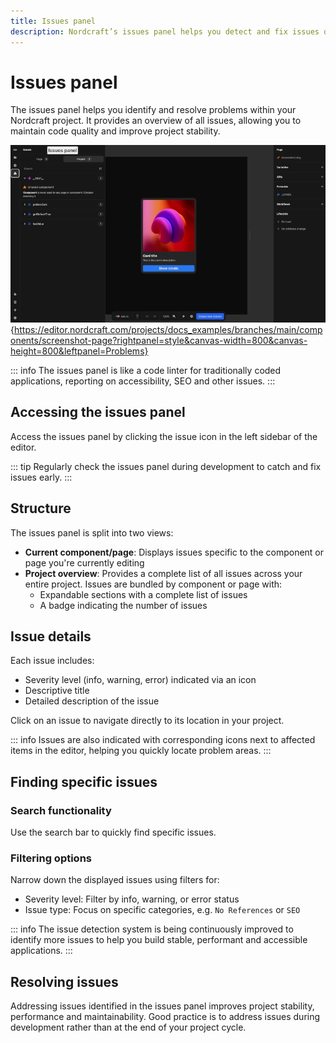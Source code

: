 ```yaml
---
title: Issues panel
description: Nordcraft’s issues panel helps you detect and fix issues quickly, maintain code quality, and improve project stability.
---
```


# Issues panel

The issues panel helps you identify and resolve problems within your Nordcraft project. It provides an overview of all issues, allowing you to maintain code quality and improve project stability.

![The issues panel is expanded in the Nordcraft editor, showing a warning for an unused component which says component is never used by any page or component, consider removing it.|16/9](issues-panel.webp "Issues panel"){https://editor.nordcraft.com/projects/docs_examples/branches/main/components/screenshot-page?rightpanel=style&canvas-width=800&canvas-height=800&leftpanel=Problems}

::: info
The issues panel is like a code linter for traditionally coded applications, reporting on accessibility, SEO and other issues.
:::

## Accessing the issues panel

Access the issues panel by clicking the issue icon in the left sidebar of the editor.

::: tip
Regularly check the issues panel during development to catch and fix issues early.
:::

## Structure

The issues panel is split into two views:

- **Current component/page**: Displays issues specific to the component or page you're currently editing
- **Project overview**: Provides a complete list of all issues across your entire project. Issues are bundled by component or page with:
  - Expandable sections with a complete list of issues
  - A badge indicating the number of issues

## Issue details

Each issue includes:

- Severity level (info, warning, error) indicated via an icon
- Descriptive title
- Detailed description of the issue

Click on an issue to navigate directly to its location in your project.

::: info
Issues are also indicated with corresponding icons next to affected items in the editor, helping you quickly locate problem areas.
:::

## Finding specific issues

### Search functionality

Use the search bar to quickly find specific issues.

### Filtering options

Narrow down the displayed issues using filters for:

- Severity level: Filter by info, warning, or error status
- Issue type: Focus on specific categories, e.g. `No References` or `SEO`

::: info
The issue detection system is being continuously improved to identify more issues to help you build stable, performant and accessible applications.
:::

## Resolving issues

Addressing issues identified in the issues panel improves project stability, performance and maintainability. Good practice is to address issues during development rather than at the end of your project cycle.
